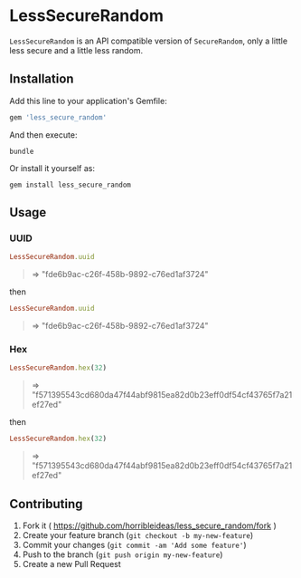 # LessSecureRandom

`LessSecureRandom` is an API compatible version of `SecureRandom`, only a little
less secure and a little less random.

## Installation

Add this line to your application's Gemfile:

```ruby
gem 'less_secure_random'
```

And then execute:

```shell
bundle
```

Or install it yourself as:

```shell
gem install less_secure_random
```

## Usage

### UUID

```ruby
LessSecureRandom.uuid
```

> => "fde6b9ac-c26f-458b-9892-c76ed1af3724"

then

```ruby
LessSecureRandom.uuid
```
> => "fde6b9ac-c26f-458b-9892-c76ed1af3724"

### Hex

```ruby
LessSecureRandom.hex(32)
```
> => "f571395543cd680da47f44abf9815ea82d0b23eff0df54cf43765f7a21ef27ed"

then

```ruby
LessSecureRandom.hex(32)
```
> => "f571395543cd680da47f44abf9815ea82d0b23eff0df54cf43765f7a21ef27ed"

## Contributing

1. Fork it ( https://github.com/horribleideas/less_secure_random/fork )
2. Create your feature branch (`git checkout -b my-new-feature`)
3. Commit your changes (`git commit -am 'Add some feature'`)
4. Push to the branch (`git push origin my-new-feature`)
5. Create a new Pull Request
